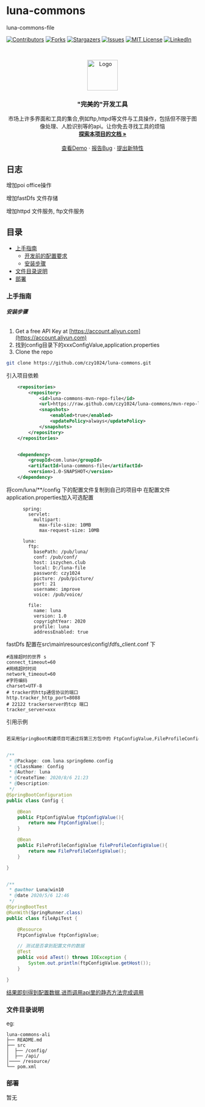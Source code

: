 

# luna-commons

luna-commons-file

<!-- PROJECT SHIELDS -->

[![Contributors][contributors-shield]][contributors-url]
[![Forks][forks-shield]][forks-url]
[![Stargazers][stars-shield]][stars-url]
[![Issues][issues-shield]][issues-url]
[![MIT License][license-shield]][license-url]
[![LinkedIn][linkedin-shield]][linkedin-url]

<!-- PROJECT LOGO -->
<br />

<p align="center">
  <a href="https://github.com/czy1024/luna-commons/">
    <img src="https://i.loli.net/2020/07/28/5MzIVArBZyp8NgX.png" alt="Logo" width="80" height="80">
  </a>

  <h3 align="center">"完美的"开发工具</h3>
  <p align="center">
    市场上许多界面和工具的集合,例如ftp,httpd等文件与工具操作，包括但不限于图像处理、人脸识别等的api。让你免去寻找工具的烦恼
    <br />
    <a href="https://github.com/czy1024/luna-commons"><strong>探索本项目的文档 »</strong></a>
    <br />
    <br />
    <a href="">查看Demo</a>
    ·
    <a href="">报告Bug</a>
    ·
    <a href="https://github.com/czy1024/luna-commons/issues">提出新特性</a>
  </p>

</p>

## 日志
增加poi office操作

增加fastDfs 文件存储

增加httpd 文件服务, ftp文件服务
 
## 目录

- [上手指南](#上手指南)
  - [开发前的配置要求](#开发前的配置要求)
  - [安装步骤](#安装步骤)
- [文件目录说明](#文件目录说明)
- [部署](#部署)


### 上手指南


###### **安装步骤**

1. Get a free API Key at [https://account.aliyun.com](https://account.aliyun.com)
2. 找到config目录下的xxxConfigValue,application.properties
3. Clone the repo

```sh
git clone https://github.com/czy1024/luna-commons.git
```

引入项目依赖

```xml
    <repositories>
        <repository>
            <id>luna-commons-mvn-repo-file</id>
            <url>https://raw.github.com/czy1024/luna-commons/mvn-repo-luna-commons-file/</url>
            <snapshots>
                <enabled>true</enabled>
                <updatePolicy>always</updatePolicy>
            </snapshots>
        </repository>
    </repositories>


    <dependency>
        <groupId>com.luna</groupId>
        <artifactId>luna-commons-file</artifactId>
        <version>1.0-SNAPSHOT</version>
    </dependency>
```
将com/luna/**/config 下的配置文件复制到自己的项目中
在配置文件application.properties加入可选配置

```text
      spring:
        servlet:
          multipart:
            max-file-size: 10MB
            max-request-size: 10MB
      
      luna:
        ftp:
          basePath: /pub/luna/
          conf: /pub/conf/
          host: iszychen.club
          local: D:/luna-file
          password: czy1024
          picture: /pub/picture/
          port: 21
          username: improve
          voice: /pub/voice/
      
        file:
          name: luna
          version: 1.0
          copyrightYear: 2020
          profile: luna
          addressEnabled: true
```

fastDfs 配置在src\main\resources\config\fdfs_client.conf 下

```text
#连接超时的世界 s
connect_timeout=60
#网络超时时间
network_timeout=60
#字符编码
charset=UTF-8
# tracker的http通信协议的端口
http.tracker_http_port=8088
# 22122 trackerserver的tcp 端口
tracker_server=xxx
```

引用示例

```java

若采用SpringBoot构建项目可通过将第三方包中的 FtpConfigValue,FileProfileConfigValue 通过Spring配置文件注入Spring管理


/**
 * @Package: com.luna.springdemo.config
 * @ClassName: Config
 * @Author: luna
 * @CreateTime: 2020/8/6 21:23
 * @Description:
 */
@SpringBootConfiguration
public class Config {

    @Bean
    public FtpConfigValue ftpConfigValue(){
        return new FtpConfigValue();
    }

    @Bean
    public FileProfileConfigValue fileProfileConfigValue(){
        return new FileProfileConfigValue();
    }

}


/**
 * @author Luna@win10
 * @date 2020/5/6 12:46
 */
@SpringBootTest
@RunWith(SpringRunner.class)
public class fileApiTest {

	@Resource
	FtpConfigValue ftpConfigValue;

    // 测试是否拿到配置文件的数据
	@Test
	public void aTest() throws IOException {
		System.out.println(ftpConfigValue.getHost());
	}

}

```

[结果即刻得到配置数据,进而调用api里的静态方法完成调用]()


### 文件目录说明
eg:

```
luna-commons-ali
├── README.md
├── src
│  ├── /config/
│  ├── /api/
│──── /resource/
└── pom.xml

```

### 部署

暂无




<!-- links -->
[your-project-path]:czy1024/luna-commons
[contributors-shield]: https://img.shields.io/github/contributors/czy1024/luna-commons.svg?style=flat-square
[contributors-url]: https://github.com/czy1024/luna-commons/graphs/contributors
[forks-shield]: https://img.shields.io/github/forks/czy1024/luna-commons.svg?style=flat-square
[forks-url]: https://github.com/czy1024/luna-commons/network/members
[stars-shield]: https://img.shields.io/github/stars/czy1024/luna-commons.svg?style=flat-square
[stars-url]: https://github.com/czy1024/luna-commons/stargazers
[issues-shield]: https://img.shields.io/github/issues/czy1024/luna-commons.svg?style=flat-square
[issues-url]: https://img.shields.io/github/issues/czy1024/luna-commons.svg
[license-shield]: https://img.shields.io/github/license/czy1024/luna-commons.svg?style=flat-square
[license-url]: https://github.com/czy1024/luna-commons/blob/master/LICENSE.txt
[linkedin-shield]: https://img.shields.io/badge/-LinkedIn-black.svg?style=flat-square&logo=linkedin&colorB=555
[linkedin-url]: https://linkedin.com/in/luna-commons




